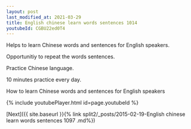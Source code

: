 ```yaml
---
layout: post
last_modified_at: 2021-03-29
title: English chinese learn words sentences 1014 
youtubeId: CGBU22ed0T4
---
```

 
 
Helps to learn Chinese words and sentences for English speakers.

Opportunitiy to repeat the words sentences. 

Practice Chinese language. 
 
10 minutes practice every day. 
 
How to learn Chinese words and sentences for English speakers 
 
{% include youtubePlayer.html id=page.youtubeId %}
 
 
[Next]({{ site.baseurl }}{% link  split2/_posts/2015-02-19-English chinese learn words sentences 1097 .md%})
 

